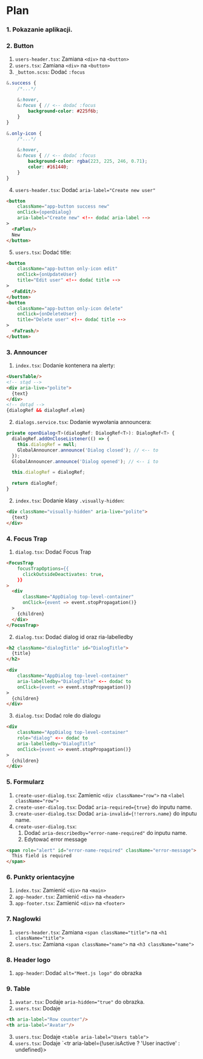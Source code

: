 # Plan

### 1. Pokazanie aplikacji.
### 2. Button
1. `users-header.tsx`: Zamiana `<div>` na `<button>`
2. `users.tsx`: Zamiana `<div>` na `<button>`
3. `_button.scss`: Dodać `:focus`
```scss
&.success {
    /*...*/

    &:hover,
    &:focus { // <-- dodać :focus
        background-color: #225f6b;
    }
}  

&.only-icon {
    /*...*/

    &:hover,
    &:focus { // <-- dodać :focus
        background-color: rgba(223, 225, 246, 0.71);
        color: #161440;
    }
}
```
    
4. `users-header.tsx`: Dodać `aria-label="Create new user"`
```html
<button
    className="app-button success new"
    onClick={openDialog}
    aria-label="Create new" <!-- dodać aria-label -->
>
  <FaPlus/>
  New
</button>
```
5. `users.tsx`: Dodać title:
```html
<button
    className="app-button only-icon edit"
    onClick={onUpdateUser}
    title="Edit user" <!-- dodać title -->
>
  <FaEdit/>
</button>
<button
    className="app-button only-icon delete"
    onClick={onDeleteUser}
    title="Delete user" <!-- dodać title -->
>
  <FaTrash/>
</button>
```

### 3. Announcer

1. `index.tsx`: Dodanie kontenera na alerty:
```html
<UsersTable/>
<!-- stąd -->
<div aria-live="polite">
  {text}
</div>
<!-- dotąd -->
{dialogRef && dialogRef.elem}
```

2. `dialogs.service.tsx`: Dodanie wywołania announcera:
```typescript
private openDialog<T>(dialogRef: DialogRef<T>): DialogRef<T> {
  dialogRef.addOnCloseListener(() => {
    this.dialogRef = null;
    GlobalAnnouncer.announce('Dialog closed'); // <-- to
  });
  GlobalAnnouncer.announce('Dialog opened'); // <-- i to

  this.dialogRef = dialogRef;

  return dialogRef;
}
```

2. `index.tsx`: Dodanie klasy `.visually-hidden`:
```html
<div className="visually-hidden" aria-live="polite">
  {text}
</div>
```

### 4. Focus Trap

1. `dialog.tsx`: Dodać Focus Trap
```html
<FocusTrap
    focusTrapOptions={{
      clickOutsideDeactivates: true,
    }}
>
  <div
      className="AppDialog top-level-container"
      onClick={event => event.stopPropagation()}
  >
    {children}
  </div>
</FocusTrap>
```

2. `dialog.tsx`: Dodać dialog id oraz ria-labelledby

```html
<h2 className="dialogTitle" id="DialogTitle">
  {title}
</h2>
```

```html
<div
    className="AppDialog top-level-container"
    aria-labelledby="DialogTitle" <-- dodać to
    onClick={event => event.stopPropagation()}
>
  {children}
</div>
```

3. `dialog.tsx`: Dodać role do dialogu
```html
<div
    className="AppDialog top-level-container"
    role="dialog" <-- dodać to
    aria-labelledby="DialogTitle" 
    onClick={event => event.stopPropagation()}
>
  {children}
</div>
```

### 5. Formularz

1. `create-user-dialog.tsx`: Zamienic `<div className="row">` na `<label className="row">`
2. `create-user-dialog.tsx`: Dodać `aria-required={true}` do inputu name.
3. `create-user-dialog.tsx`: Dodać `aria-invalid={!!errors.name}` do inputu name.
4. `create-user-dialog.tsx`: 
    1. Dodać `aria-describedby="error-name-required"` do inputu name.
    2. Edytować error message
```html
<span role="alert" id="error-name-required" className="error-message">
  This field is required
</span>
```    

### 6. Punkty orientacyjne

1. `index.tsx`: Zamienić `<div>` na `<main>`
2. `app-header.tsx`: Zamienić `<div>` na `<header>`
3. `app-footer.tsx`: Zamienić `<div>` na `<footer>`

### 7. Naglowki

1. `users-header.tsx`: Zamiana `<span className="title">` na `<h1 className="title">`
2. `users.tsx`: Zamiana `<span className="name">` na `<h3 className="name">`


### 8. Header logo

1. `app-header`: Dodać `alt="Meet.js logo"` do obrazka


### 9. Table

1. `avatar.tsx`: Dodaje `aria-hidden="true"` do obrazka.
2. `users.tsx`: Dodaje

```html
<th aria-label="Row counter"/>
<th aria-label="Avatar"/>
```

3. `users.tsx`: Dodaje `<table aria-label="Users table">`
4. `users.tsx`: Dodaje `<tr aria-label={!user.isActive ? 'User inactive' : undefined}> 
